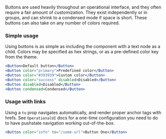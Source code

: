 Buttons are used heavily throughout an operational interface, and they often require a fair amount of customization. They exist independently or in groups, and can shrink to a condensed mode if space is short. These buttons can also take on any number of colors required.

### Simple usage

Using buttons is as simple as including the component with a text node as a child. Colors may be specified as hex strings, or as a pre-defined color key from the theme.

```jsx
<Button>Default button</Button>
<Button color="primary">Predefined color</Button>
<Button color="#393939">Custom color</Button>
<Button color="success" disabled>Disabled</Button>
<Button disabled>Disabled</Button>
<Button condensed>Condensed</Button>
```

### Usage with links

Using a `to` prop navigates automatically, and render proper anchor tags with hrefs. See `OperationalUI` docs for a one-time configuration you need to do to have pushstate navigation working out-of-the-box.

```jsx
<Button color="info" to="/some-url">Button One</Button>
```
